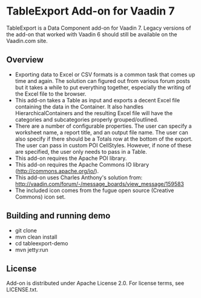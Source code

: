 # TableExport Add-on for Vaadin 7

TableExport is a Data Component add-on for Vaadin 7.  Legacy versions of the add-on that
worked with Vaadin 6 should still be available on the Vaadin.com site.

## Overview
* Exporting data to Excel or CSV formats is a common task that comes up time and again. The solution can figured out from various forum posts but it takes a while to put everything together, especially the writing of the Excel file to the browser.
* This add-on takes a Table as input and exports a decent Excel file containing the data in the Container. It also handles HierarchicalContainers and the resulting Excel file will have the categories and subcategories properly grouped/outlined.
* There are a number of configurable properties. The user can specify a worksheet name, a report title, and an output file name. The user can also specify if there should be a Totals row at the bottom of the export. The user can pass in custom POI CellStyles. However, if none of these are specified, the user only needs to pass in a Table.
* This add-on requires the Apache POI library.
* This add-on requires the Apache Commons IO library (http://commons.apache.org/io/).
* This add-on uses Charles Anthony's solution from: http://vaadin.com/forum/-/message_boards/view_message/159583
* The included icon comes from the fugue open source (Creative Commons) icon set.

## Building and running demo

* git clone <url of the github repository>
* mvn clean install
* cd tableexport-demo
* mvn jetty:run

## License

Add-on is distributed under Apache License 2.0. For license terms, see LICENSE.txt.
